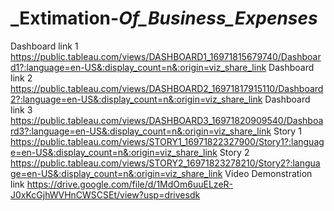# _Extimation-_Of_Business_Expenses_
Dashboard link 1 https://public.tableau.com/views/DASHBOARD1_16971815679740/Dashboard1?:language=en-US&:display_count=n&:origin=viz_share_link
Dashboard link 2 https://public.tableau.com/views/DASHBOARD2_16971817915110/Dashboard2?:language=en-US&:display_count=n&:origin=viz_share_link
Dashboard link 3 https://public.tableau.com/views/DASHBOARD3_16971820909540/Dashboard3?:language=en-US&:display_count=n&:origin=viz_share_link
Story 1 https://public.tableau.com/views/STORY1_16971822327900/Story1?:language=en-US&:display_count=n&:origin=viz_share_link
Story 2 https://public.tableau.com/views/STORY2_16971823278210/Story2?:language=en-US&:display_count=n&:origin=viz_share_link
Video Demonstration link https://drive.google.com/file/d/1MdOm6uuELzeR-J0xKcGjhWVHnCWSCSEt/view?usp=drivesdk
